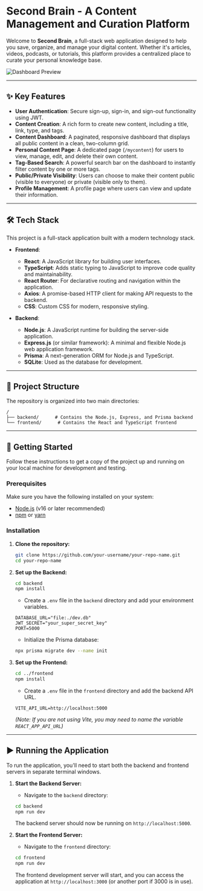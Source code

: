 # Second Brain - A Content Management and Curation Platform

Welcome to **Second Brain**, a full-stack web application designed to help you save, organize, and manage your digital content. Whether it's articles, videos, podcasts, or tutorials, this platform provides a centralized place to curate your personal knowledge base.

![Dashboard Preview](https://i.imgur.com/your-image-url.png) <!-- It's a good idea to add a screenshot of your app here! -->

---

## ✨ Key Features

- **User Authentication**: Secure sign-up, sign-in, and sign-out functionality using JWT.
- **Content Creation**: A rich form to create new content, including a title, link, type, and tags.
- **Content Dashboard**: A paginated, responsive dashboard that displays all public content in a clean, two-column grid.
- **Personal Content Page**: A dedicated page (`/mycontent`) for users to view, manage, edit, and delete their own content.
- **Tag-Based Search**: A powerful search bar on the dashboard to instantly filter content by one or more tags.
- **Public/Private Visibility**: Users can choose to make their content public (visible to everyone) or private (visible only to them).
- **Profile Management**: A profile page where users can view and update their information.

---

## 🛠️ Tech Stack

This project is a full-stack application built with a modern technology stack.

-   **Frontend**:
    -   **React**: A JavaScript library for building user interfaces.
    -   **TypeScript**: Adds static typing to JavaScript to improve code quality and maintainability.
    -   **React Router**: For declarative routing and navigation within the application.
    -   **Axios**: A promise-based HTTP client for making API requests to the backend.
    -   **CSS**: Custom CSS for modern, responsive styling.

-   **Backend**:
    -   **Node.js**: A JavaScript runtime for building the server-side application.
    -   **Express.js** (or similar framework): A minimal and flexible Node.js web application framework.
    -   **Prisma**: A next-generation ORM for Node.js and TypeScript.
    -   **SQLite**: Used as the database for development.

---

## 📂 Project Structure

The repository is organized into two main directories:

```
/
├── backend/      # Contains the Node.js, Express, and Prisma backend
└── frontend/      # Contains the React and TypeScript frontend
```

---

## 🚀 Getting Started

Follow these instructions to get a copy of the project up and running on your local machine for development and testing.

### Prerequisites

Make sure you have the following installed on your system:

-   [Node.js](https://nodejs.org/en/) (v16 or later recommended)
-   [npm](https://www.npmjs.com/) or [yarn](https://yarnpkg.com/)

### Installation

1.  **Clone the repository:**
    ```bash
    git clone https://github.com/your-username/your-repo-name.git
    cd your-repo-name
    ```

2.  **Set up the Backend:**
    ```bash
    cd backend
    npm install
    ```
    - Create a `.env` file in the `backend` directory and add your environment variables.
    ```env
    DATABASE_URL="file:./dev.db"
    JWT_SECRET="your_super_secret_key"
    PORT=5000
    ```
    - Initialize the Prisma database:
    ```bash
    npx prisma migrate dev --name init
    ```

3.  **Set up the Frontend:**
    ```bash
    cd ../frontend
    npm install
    ```
    - Create a `.env` file in the `frontend` directory and add the backend API URL.
    ```env
    VITE_API_URL=http://localhost:5000
    ```
    *(Note: If you are not using Vite, you may need to name the variable `REACT_APP_API_URL`)*

---

## ▶️ Running the Application

To run the application, you'll need to start both the backend and frontend servers in separate terminal windows.

1.  **Start the Backend Server:**
    - Navigate to the `backend` directory:
    ```bash
    cd backend
    npm run dev
    ```
    The backend server should now be running on `http://localhost:5000`.

2.  **Start the Frontend Server:**
    - Navigate to the `frontend` directory:
    ```bash
    cd frontend
    npm run dev
    ```
    The frontend development server will start, and you can access the application at `http://localhost:3000` (or another port if 3000 is in use). 